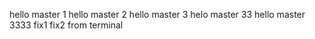 hello master 1 
hello master 2
hello master 3
helo master 33
hello master 3333
fix1
fix2 from terminal
